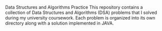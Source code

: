 Data Structures and Algorithms Practice
This repository contains a collection of Data Structures and Algorithms (DSA) problems that I solved during my university coursework. Each problem is organized into its own directory along with a solution implemented in JAVA.
